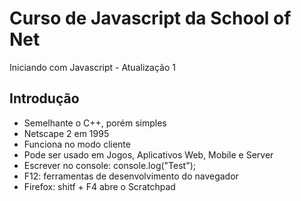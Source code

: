 # Curso de Javascript da School of Net

Iniciando com Javascript - Atualização 1

## Introdução

- Semelhante o C++, porém simples
- Netscape 2 em 1995
- Funciona no modo cliente
- Pode ser usado em Jogos, Aplicativos Web, Mobile e Server
- Escrever no console: console.log("Test");
- F12: ferramentas de desenvolvimento do navegador
- Firefox: shitf + F4 abre o Scratchpad